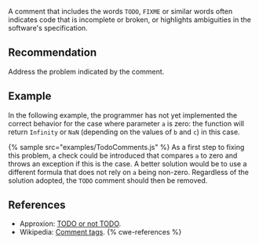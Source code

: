 A comment that includes the words `TODO`, `FIXME` or similar words often indicates code that is incomplete or broken, or highlights ambiguities in the software's specification.


## Recommendation
Address the problem indicated by the comment.


## Example
In the following example, the programmer has not yet implemented the correct behavior for the case where parameter `a` is zero: the function will return `Infinity` or `NaN` (depending on the values of `b` and `c`) in this case.

{% sample src="examples/TodoComments.js" %}
As a first step to fixing this problem, a check could be introduced that compares `a` to zero and throws an exception if this is the case. A better solution would be to use a different formula that does not rely on `a` being non-zero. Regardless of the solution adopted, the `TODO` comment should then be removed.


## References
* Approxion: [TODO or not TODO](http://www.approxion.com/?p=39).
* Wikipedia: [Comment tags](http://en.wikipedia.org/wiki/Comment_%28computer_programming%29#Tags).
{% cwe-references %}
